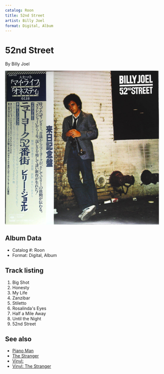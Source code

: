 ```yaml
---
catalog: Roon
title: 52nd Street
artist: Billy Joel
format: Digital, Album
---
```


# 52nd Street

By Billy Joel

![](../../assets/albumcovers/Billy_Joel-52nd_Street.png)

## Album Data

- Catalog #: Roon
- Format: Digital, Album


## Track listing


1. Big Shot
2. Honesty
3. My Life
4. Zanzibar
5. Stiletto
6. Rosalinda's Eyes
7. Half a Mile Away
8. Until the Night
9. 52nd Street


## See also

- [Piano Man](Piano_Man.md)
- [The Stranger](The_Stranger.md)
- [Vinyl: ](../../Vinyl/Billy_Joel/Billy_Joel.md)
- [Vinyl: The Stranger](../../Vinyl/Billy_Joel/The_Stranger.md)
